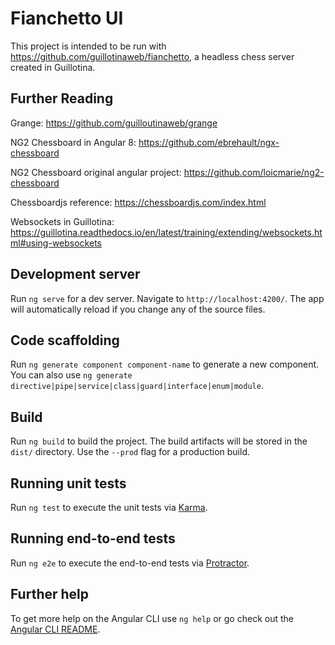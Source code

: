 # Fianchetto UI

This project is intended to be run with https://github.com/guillotinaweb/fianchetto, a headless chess server created in Guillotina.

## Further Reading

Grange: https://github.com/guilloutinaweb/grange

NG2 Chessboard in Angular 8: https://github.com/ebrehault/ngx-chessboard

NG2 Chessboard original angular project: https://github.com/loicmarie/ng2-chessboard

Chessboardjs reference: https://chessboardjs.com/index.html

Websockets in Guillotina: https://guillotina.readthedocs.io/en/latest/training/extending/websockets.html#using-websockets

## Development server

Run `ng serve` for a dev server. Navigate to `http://localhost:4200/`. The app will automatically reload if you change any of the source files.

## Code scaffolding

Run `ng generate component component-name` to generate a new component. You can also use `ng generate directive|pipe|service|class|guard|interface|enum|module`.

## Build

Run `ng build` to build the project. The build artifacts will be stored in the `dist/` directory. Use the `--prod` flag for a production build.

## Running unit tests

Run `ng test` to execute the unit tests via [Karma](https://karma-runner.github.io).

## Running end-to-end tests

Run `ng e2e` to execute the end-to-end tests via [Protractor](http://www.protractortest.org/).

## Further help

To get more help on the Angular CLI use `ng help` or go check out the [Angular CLI README](https://github.com/angular/angular-cli/blob/master/README.md).

